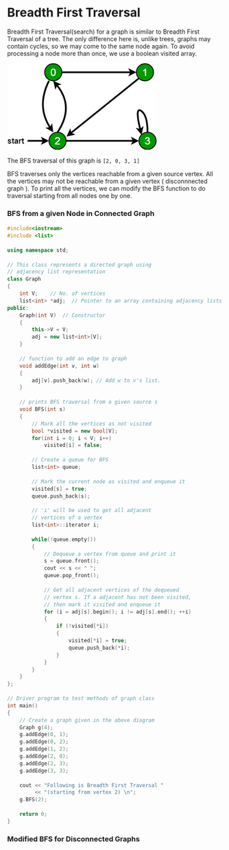 # Breadth First Traversal

Breadth First Traversal\(search\) for a graph is similar to Breadth First Traversal of a tree. The only difference here is, unlike trees, graphs may contain cycles, so we may come to the same node again. To avoid processing a node more than once, we use a boolean visited array.

![](../../../.gitbook/assets/image%20%287%29.png)

The BFS traversal of this graph is `[2, 0, 3, 1]`

BFS traverses only the vertices reachable from a given source vertex. All the vertices may not be reachable from a given vertex \( disconnnected graph \). To print all the vertices, we can modify the BFS function to do traversal starting from all nodes one by one.

### BFS from a given Node in Connected Graph

```cpp
#include<iostream>
#include <list>
 
using namespace std;
 
// This class represents a directed graph using
// adjacency list representation
class Graph
{
    int V;    // No. of vertices
    list<int> *adj;  // Pointer to an array containing adjacency lists
public:
    Graph(int V)  // Constructor
    {
        this->V = V;
        adj = new list<int>[V];
    }
 
    // function to add an edge to graph
    void addEdge(int v, int w)
    {
        adj[v].push_back(w); // Add w to v's list.
    }
 
    // prints BFS traversal from a given source s
    void BFS(int s)
    {
        // Mark all the vertices as not visited
        bool *visited = new bool[V];
        for(int i = 0; i < V; i++)
            visited[i] = false;
 
        // Create a queue for BFS
        list<int> queue;
 
        // Mark the current node as visited and enqueue it
        visited[s] = true;
        queue.push_back(s);
 
        // 'i' will be used to get all adjacent
        // vertices of a vertex
        list<int>::iterator i;
 
        while(!queue.empty())
        {
            // Dequeue a vertex from queue and print it
            s = queue.front();
            cout << s << " ";
            queue.pop_front();
 
            // Get all adjacent vertices of the dequeued
            // vertex s. If a adjacent has not been visited,
            // then mark it visited and enqueue it
            for (i = adj[s].begin(); i != adj[s].end(); ++i)
            {
                if (!visited[*i])
                {
                    visited[*i] = true;
                    queue.push_back(*i);
                }
            }
        }
    }
};
 
// Driver program to test methods of graph class
int main()
{
    // Create a graph given in the above diagram
    Graph g(4);
    g.addEdge(0, 1);
    g.addEdge(0, 2);
    g.addEdge(1, 2);
    g.addEdge(2, 0);
    g.addEdge(2, 3);
    g.addEdge(3, 3);
 
    cout << "Following is Breadth First Traversal "
         << "(starting from vertex 2) \n";
    g.BFS(2);
 
    return 0;
}
```

### Modified BFS for Disconnected Graphs

